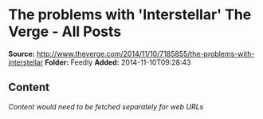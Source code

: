 # The problems with 'Interstellar' The Verge - All Posts

**Source:** http://www.theverge.com/2014/11/10/7185855/the-problems-with-interstellar
**Folder:** Feedly
**Added:** 2014-11-10T09:28:43




## Content
*Content would need to be fetched separately for web URLs*
